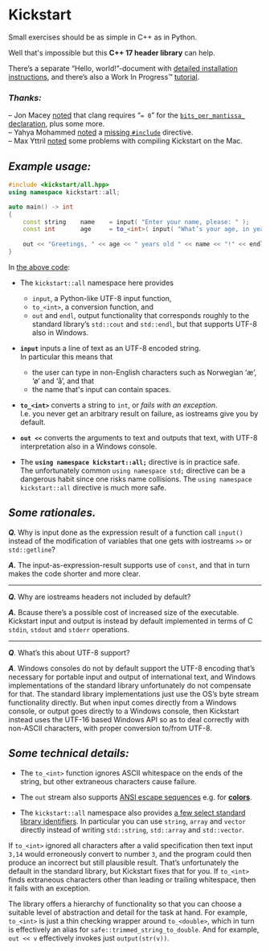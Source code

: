 # **Kickstart**

Small exercises should be as simple in C++ as in Python.

Well that's impossible but this **C++ 17 header library** can help.

There’s a separate “Hello, world!”-document with [detailed installation instructions](documentation/installation/main.md), and there’s also a Work In Progress&trade; [tutorial](documentation/tutorial/main.md).

### ***Thanks:***
– Jon Macey [noted](https://www.facebook.com/groups/cppInPracticeQuestions/permalink/3863055490382079/?comment_id=3863694366984858&reply_comment_id=3863759706978324) that clang requires “`= 0`” for the [`bits_per_mantissa_` declaration](source/library/kickstart/core/stdlib-extensions/limits.hpp#L36), plus some more.<br>
– Yahya Mohammed [noted](https://www.facebook.com/groups/cppInPracticeQuestions/permalink/3894807053873589/?comment_id=3896282353726059) a [missing `#include`](source/library/kickstart/main_library/system-specific/linux/get_commandline_data.impl.hpp#L35) directive.<br>
– Max Yttril [noted](https://www.facebook.com/groups/cppInPracticeQuestions/permalink/3949130701774557/?comment_id=3965718920115735&__cft__[0]=AZVzQCehbjFgUJyVy5GuzCrOfEnAZOJyH4zmDV8M-ZIQqOGrLahR976YaZnht5bxncmid-XIF0XrtMFJTQ9H-lXzzAP3dy-LqT152l7WDQnEnj2FuGcb_FFcb-Di3ZmuwkDtnkUri6GvCW5dIHxXmjdw&__tn__=R]-R) some problems with compiling Kickstart on the Mac.
## ***Example usage:***

~~~cpp
#include <kickstart/all.hpp>
using namespace kickstart::all;

auto main() -> int
{
    const string    name    = input( "Enter your name, please: " );
    const int       age     = to_<int>( input( "What’s your age, in years? " ) );
    
    out << "Greetings, " << age << " years old " << name << "!" << endl;
}
~~~

In [the above code](source/examples/motivational/name-and-age.kickstart.cpp):

* The `kickstart::all` namespace here provides
  - `input`, a Python-like UTF-8 input function,
  - `to_<int>`, a conversion function, and
  - `out` and `endl`, output functionality that corresponds roughly to the standard library’s `std::cout` and `std::endl`, but that supports UTF-8 also in Windows.

* **`input`** inputs a line of text as an UTF-8 encoded string.  
  In particular this means that
  - the user can type in non-English characters such as Norwegian ‘æ’, ‘ø’ and ‘å’, and that
  - the name that's input can contain spaces.

* **`to_<int>`** converts a string to `int`, or *fails with an exception*.  
  I.e. you never get an arbitrary result on failure, as iostreams give you by default.

* **`out <<`** converts the arguments to text and outputs that text, with UTF-8 interpretation also in a Windows console.

* The **`using namespace kickstart::all;`** directive is in practice safe.  
  The unfortunately common `using namespace std;` directive can be a dangerous habit since one risks name collisions. The `using namespace kickstart::all` directive is much more safe.
  
## ***Some rationales.***

***Q.*** Why is input done as the expression result of a function call `input()` instead of the modification of variables that one gets with iostreams `>>` or `std::getline`?

***A.*** The input-as-expression-result supports use of `const`, and that in turn makes the code shorter and more clear.

---

***Q.*** Why are iostreams headers not included by default?

***A.*** Bcause there’s a possible cost of increased size of the executable. Kickstart input and output is instead by default implemented in terms of C `stdin`, `stdout` and `stderr` operations.

---

***Q***. What’s this about UTF-8 support?

***A***. Windows consoles do not by default support the UTF-8 encoding that’s necessary for portable input and output of international text, and Windows implementations of the standard library unfortunately do not compensate for that. The standard library implementations just use the OS’s byte stream functionality directly. But when input comes directly from a Windows console, or output goes directly to a Windows console, then Kickstart instead uses the UTF-16 based Windows API so as to deal correctly with non-ASCII characters, with proper conversion to/from UTF-8.

## ***Some technical details:***

* The `to_<int>` function ignores ASCII whitespace on the ends of the string, but other extraneous characters cause failure.

* The `out` stream also supports [ANSI escape sequences](source/examples/console/colored-text.cpp#L9-L13) e.g. for [**colors**](source/library/kickstart/main_library/console/ansi_escape_seq.hpp#L102-L149).
 
* The `kickstart::all` namespace also provides [a few select standard library identifiers](source/library/kickstart/core/ns▸language/stdlib-includes/basics.hpp#L37-L55). In particular you can use `string`, `array` and `vector` directly instead of writing `std::string`, `std::array` and `std::vector`.

If `to_<int>` ignored all characters after a valid specification then text input `3,14` would erroneously convert to number `3`, and the program could then produce an incorrect but still plausible result. That’s unfortunately the default in the standard library, but Kickstart fixes that for you. If `to_<int>` finds extraneous characters other than leading or trailing whitespace, then it fails with an exception.

The library offers a hierarchy of functionality so that you can choose a suitable level of abstraction and detail for the task at hand. For example, `to_<int>` is just a thin checking wrapper around `to_<double>`, which in turn is effectively an alias for `safe::trimmed_string_to_double`. And for example, `out << v` effectively invokes just `output(str(v))`.

